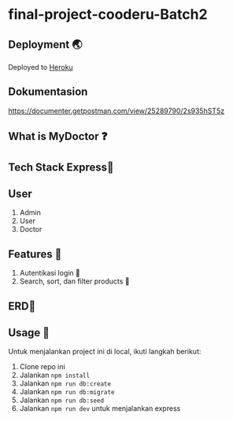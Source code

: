 # final-project-cooderu-Batch2

## Deployment 🌏

Deployed to [Heroku](https://mydoctor.herokuapp.com)


## Dokumentasion

<https://documenter.getpostman.com/view/25289790/2s935hST5z>

## What is MyDoctor ❓



## Tech Stack Express🎲

## User

1. Admin
2. User
3. Doctor

## Features 💱

1. Autentikasi login 🔑
2. Search, sort, dan filter products 🔎

## ERD📝

## Usage 🏀

Untuk menjalankan project ini di local, ikuti langkah berikut:

1. Clone repo ini
2. Jalankan `npm install`
3. Jalankan `npm run db:create`
4. Jalankan `npm run db:migrate`
5. Jalankan `npm run db:seed`
3. Jalankan `npm run dev` untuk menjalankan express
